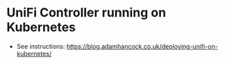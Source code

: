 # UniFi Controller running on Kubernetes

- See instructions: https://blog.adamhancock.co.uk/deploying-unifi-on-kubernetes/
